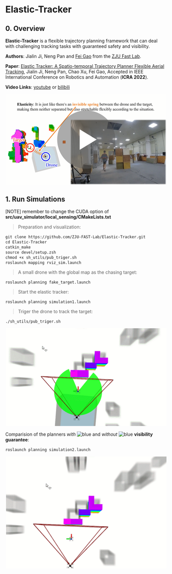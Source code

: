 # Elastic-Tracker

## 0. Overview
**Elastic-Tracker** is a flexible trajectory planning framework that can deal with challenging tracking tasks with guaranteed safety and visibility.

**Authors**: Jialin Ji, Neng Pan and [Fei Gao](https://ustfei.com/) from the [ZJU Fast Lab](http://zju-fast.com/). 

**Paper**: [Elastic Tracker: A Spatio-temporal Trajectory Planner Flexible Aerial Tracking](https://arxiv.org/abs/2109.07111), Jialin Ji, Neng Pan, Chao Xu, Fei Gao, Accepted in IEEE International Conference on Robotics and Automation (__ICRA 2022__).

**Video Links**: [youtube](https://www.youtube.com/watch?v=G5taHOpAZj8) or [bilibili](https://www.bilibili.com/video/BV1o44y1b7wC)
<a href="https://www.youtube.com/watch?v=G5taHOpAZj8" target="blank">
  <p align="center">
    <img src="figs/cover.png" width="500"/>
  </p>
</a>

## 1. Run Simulations

[NOTE] remember to change the CUDA option of **src/uav_simulator/local_sensing/CMakeLists.txt**

>Preparation and visualization:
```
git clone https://github.com/ZJU-FAST-Lab/Elastic-Tracker.git
cd Elastic-Tracker
catkin_make
source devel/setup.zsh
chmod +x sh_utils/pub_triger.sh
roslaunch mapping rviz_sim.launch
```

>A small drone with the global map as the chasing target:
```
roslaunch planning fake_target.launch
```

>Start the elastic tracker:
```
roslaunch planning simulation1.launch
```

>Triger the drone to track the target:
```
./sh_utils/pub_triger.sh
```
<p align="center">
    <img src="figs/sim1.gif" width="500"/>
</p>

Comparision of the planners *with* ![blue](https://via.placeholder.com/10/1F24E6/000000?text=+) and *without* ![blue](https://via.placeholder.com/10/E6691E/000000?text=+) **visibility guarantee**:
```
roslaunch planning simulation2.launch
```
<p align="center">
    <img src="figs/sim2.gif" width="500"/>
</p>
